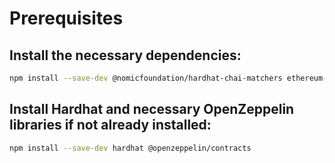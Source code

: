 # Prerequisites

## Install the necessary dependencies:

```bash
npm install --save-dev @nomicfoundation/hardhat-chai-matchers ethereum-waffle chai
```

## Install Hardhat and necessary OpenZeppelin libraries if not already installed:

```bash
npm install --save-dev hardhat @openzeppelin/contracts
```
